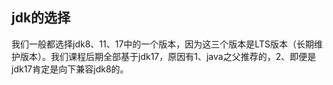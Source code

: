 ## jdk的选择

我们一般都选择jdk8、11、17中的一个版本，因为这三个版本是LTS版本（长期维护版本）。我们课程后期全部基于jdk17，原因有1、java之父推荐的，2、即便是jdk17肯定是向下兼容jdk8的。